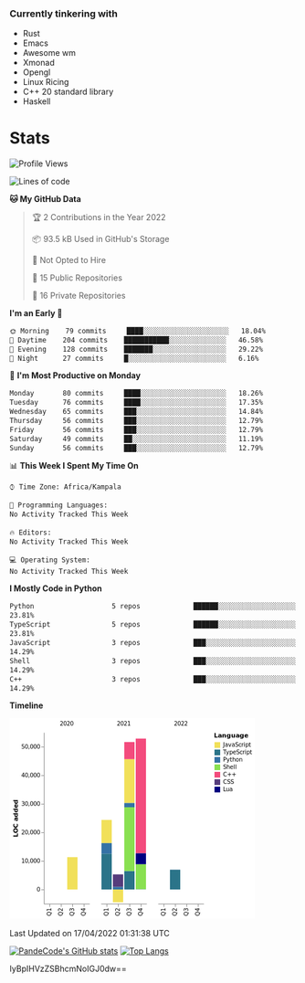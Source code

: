### Currently tinkering with
 - Rust
 - Emacs
 - Awesome wm
 - Xmonad
 - Opengl
 - Linux Ricing
 - C++ 20 standard library
 - Haskell

# Stats
<!--START_SECTION:waka-->
![Profile Views](http://img.shields.io/badge/Profile%20Views-0-blue)

![Lines of code](https://img.shields.io/badge/From%20Hello%20World%20I%27ve%20Written-148%20Thousand%20lines%20of%20code-blue)

**🐱 My GitHub Data** 

> 🏆 2 Contributions in the Year 2022
 > 
> 📦 93.5 kB Used in GitHub's Storage 
 > 
> 🚫 Not Opted to Hire
 > 
> 📜 15 Public Repositories 
 > 
> 🔑 16 Private Repositories  
 > 
**I'm an Early 🐤** 

```text
🌞 Morning    79 commits     ████░░░░░░░░░░░░░░░░░░░░░   18.04% 
🌆 Daytime    204 commits    ███████████░░░░░░░░░░░░░░   46.58% 
🌃 Evening    128 commits    ███████░░░░░░░░░░░░░░░░░░   29.22% 
🌙 Night      27 commits     █░░░░░░░░░░░░░░░░░░░░░░░░   6.16%

```
📅 **I'm Most Productive on Monday** 

```text
Monday       80 commits     ████░░░░░░░░░░░░░░░░░░░░░   18.26% 
Tuesday      76 commits     ████░░░░░░░░░░░░░░░░░░░░░   17.35% 
Wednesday    65 commits     ███░░░░░░░░░░░░░░░░░░░░░░   14.84% 
Thursday     56 commits     ███░░░░░░░░░░░░░░░░░░░░░░   12.79% 
Friday       56 commits     ███░░░░░░░░░░░░░░░░░░░░░░   12.79% 
Saturday     49 commits     ██░░░░░░░░░░░░░░░░░░░░░░░   11.19% 
Sunday       56 commits     ███░░░░░░░░░░░░░░░░░░░░░░   12.79%

```


📊 **This Week I Spent My Time On** 

```text
⌚︎ Time Zone: Africa/Kampala

💬 Programming Languages: 
No Activity Tracked This Week

🔥 Editors: 
No Activity Tracked This Week

💻 Operating System: 
No Activity Tracked This Week

```

**I Mostly Code in Python** 

```text
Python                   5 repos             ██████░░░░░░░░░░░░░░░░░░░   23.81% 
TypeScript               5 repos             ██████░░░░░░░░░░░░░░░░░░░   23.81% 
JavaScript               3 repos             ███░░░░░░░░░░░░░░░░░░░░░░   14.29% 
Shell                    3 repos             ███░░░░░░░░░░░░░░░░░░░░░░   14.29% 
C++                      3 repos             ███░░░░░░░░░░░░░░░░░░░░░░   14.29%

```


**Timeline**

![Chart not found](https://raw.githubusercontent.com/PandeCode/PandeCode/main/charts/bar_graph.png) 


 Last Updated on 17/04/2022 01:31:38 UTC
<!--END_SECTION:waka-->
[![PandeCode's GitHub stats](https://github-readme-stats.vercel.app/api?username=PandeCode&theme=dracula&hide_border=true&show_icons=true)](https://github.com/anuraghazra/github-readme-stats)
[![Top Langs](https://github-readme-stats.vercel.app/api/top-langs/?username=PandeCode&layout=compact&theme=dracula&hide_border=true)](https://github.com/anuraghazra/github-readme-stats)

IyBpIHVzZSBhcmNoIGJ0dw==
